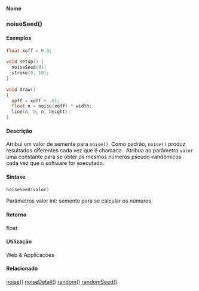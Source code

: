 
#### Nome
### noiseSeed()

#### Exemplos

```pde
float xoff = 0.0; 
 
void setup() { 
  noiseSeed(0); 
  stroke(0, 10); 
} 
 
void draw() 
{ 
  xoff = xoff + .01; 
  float n = noise(xoff) * width; 
  line(n, 0, n, height); 
} 

```



#### Descrição
Atribui um valor de semente para `noise()`. Como padrão, `noise()` produz resultados diferentes cada vez que é chamada.  Atribua ao parâmetro `valor `uma constante para se obter os mesmos números pseudo-randômicos cada vez que o software for executado.

#### Sintaxe
```pde
noiseSeed(valor)

```
Parâmetros
valor
int: semente para se calcular os números



#### Retorno

	
float

#### Utilização

	
Web & Applicações

#### Relacionado
[noise()](noise_
)
[noiseDetail()](noiseDetail_
)
[random()](random_
)
[randomSeed()](randomSeed_
)

